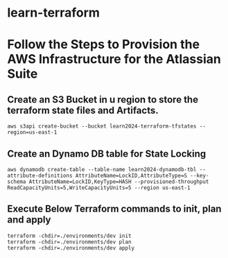 # learn-terraform
# Follow the Steps to Provision the AWS Infrastructure for the Atlassian Suite

## Create an S3 Bucket in u region to store the terraform state files and Artifacts.
```shell
aws s3api create-bucket --bucket learn2024-terraform-tfstates --region=us-east-1

```

## Create an Dynamo DB table for State Locking
```shell
aws dynamodb create-table --table-name learn2024-dynamodb-tbl --attribute-definitions AttributeName=LockID,AttributeType=S --key-schema AttributeName=LockID,KeyType=HASH --provisioned-throughput ReadCapacityUnits=5,WriteCapacityUnits=5 --region us-east-1
```

## Execute Below Terraform commands to init, plan and apply 
```shell
terraform -chdir=./environments/dev init
terraform -chdir=./environments/dev plan
terraform -chdir=./environments/dev apply
```
